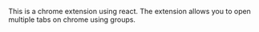 This is a chrome extension using react.
The extension allows you to open multiple tabs on chrome using groups.

